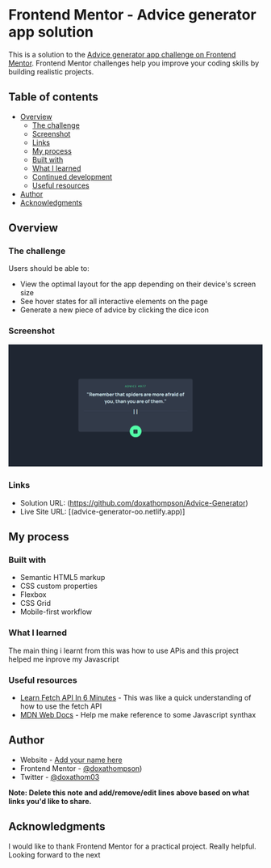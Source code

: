 # Frontend Mentor - Advice generator app solution

This is a solution to the [Advice generator app challenge on Frontend Mentor](https://www.frontendmentor.io/challenges/advice-generator-app-QdUG-13db). Frontend Mentor challenges help you improve your coding skills by building realistic projects.

## Table of contents

- [Overview](#overview)
  - [The challenge](#the-challenge)
  - [Screenshot](#screenshot)
  - [Links](#links)
  - [My process](#my-process)
  - [Built with](#built-with)
  - [What I learned](#what-i-learned)
  - [Continued development](#continued-development)
  - [Useful resources](#useful-resources)
- [Author](#author)
- [Acknowledgments](#acknowledgments)


## Overview

### The challenge

Users should be able to:

- View the optimal layout for the app depending on their device's screen size
- See hover states for all interactive elements on the page
- Generate a new piece of advice by clicking the dice icon

### Screenshot

![](/Assets/Screenshot.png)

### Links

- Solution URL: (https://github.com/doxathompson/Advice-Generator)
- Live Site URL: [(advice-generator-oo.netlify.app)]

## My process

### Built with

- Semantic HTML5 markup
- CSS custom properties
- Flexbox
- CSS Grid
- Mobile-first workflow

### What I learned

The main thing i learnt from this was how to use APis and this project helped me inprove my Javascript


### Useful resources

- [Learn Fetch API In 6 Minutes](https://www.youtube.com/watch?v=cuEtnrL9-H0) - This was like a quick understanding of how to use the fetch API
- [MDN Web Docs](https://developer.mozilla.org/en-US) - Help me make reference to some Javascript synthax

## Author

- Website - [Add your name here](https://www.your-site.com)
- Frontend Mentor - [@doxathompson](https://www.frontendmentor.io/profile/doxathompson))
- Twitter - [@doxathom03](https://twitter.com/doxathom03)

**Note: Delete this note and add/remove/edit lines above based on what links you'd like to share.**

## Acknowledgments

I would like to thank Frontend Mentor for a practical project. Really helpful. Looking forward to the next
